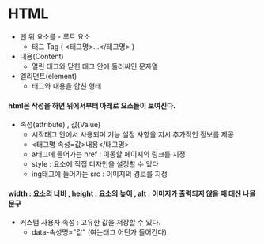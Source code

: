 # HTML
- 맨 위 요소를 - 루트 요소
   - 태그 Tag ( <태그명>...</태그명> )
- 내용(Content)
   - 열린 태그와 닫힌 태그 안에 둘러싸인 문자열
- 엘리먼트(element)
   - 태그와 내용을 합친 형태
#### html은 작성을 하면 위에서부터 아래로 요소들이 보여진다.

- 속성(attribute) , 값(Value)
   - 시작태그 안에서 사용되며 기능 설정 사항을 지시 추가적인 정보를 제공
   - <태그명 속성=값>내용</태그명>
   - a태그에 들어가는 href : 이동할 페이지의 링크를 지정
   - style : 요소에 직접 디자인을 설정할 수 있다
   - ing태그에 들어가는 src : 이미지의 경로를 지정
#### width : 요소의 너비 , height : 요소의 높이 , alt : 이미지가 출력되지 않을 때 대신 나올 문구
- 커스텀 사용자 속성 : 고유한 값을 저장할 수 있다.
  - data-속성명="값" (여는태그 어딘가 들어간다)
